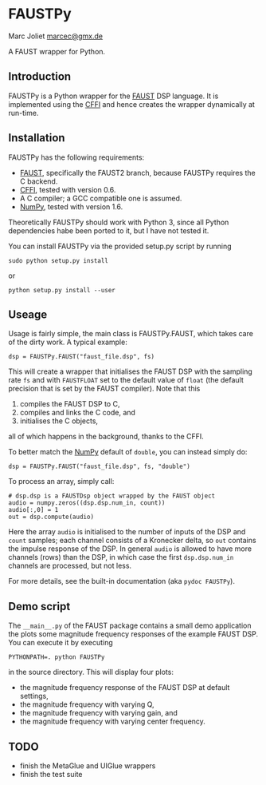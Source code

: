 # FAUSTPy
Marc Joliet <marcec@gmx.de>

A FAUST wrapper for Python.

## Introduction

FAUSTPy is a Python wrapper for the [FAUST](http://faust.grame.fr/) DSP
language. It is implemented using the [CFFI](https://cffi.readthedocs.org/) and
hence creates the wrapper dynamically at run-time.

## Installation

FAUSTPy has the following requirements:

- [FAUST](http://faust.grame.fr/), specifically the FAUST2 branch, because
  FAUSTPy requires the C backend.
- [CFFI](https://cffi.readthedocs.org/), tested with version 0.6.
- A C compiler; a GCC compatible one is assumed.
- [NumPy](http://numpy.scipy.org/), tested with version 1.6.

Theoretically FAUSTPy should work with Python 3, since all Python dependencies
habe been ported to it, but I have not tested it.

You can install FAUSTPy via the provided setup.py script by running

    sudo python setup.py install

or

    python setup.py install --user

## Useage

Usage is fairly simple, the main class is FAUSTPy.FAUST, which takes care of the
dirty work.  A typical example:

    dsp = FAUSTPy.FAUST("faust_file.dsp", fs)

This will create a wrapper that initialises the FAUST DSP with the sampling rate
`fs` and with `FAUSTFLOAT` set to the default value of `float` (the default
precision that is set by the FAUST compiler).  Note that this

1. compiles the FAUST DSP to C,
2. compiles and links the C code, and
3. initialises the C objects,

all of which happens in the background, thanks to the CFFI.

To better match the [NumPy](http://numpy.scipy.org/) default of `double`, you
can instead simply do:

    dsp = FAUSTPy.FAUST("faust_file.dsp", fs, "double")

To process an array, simply call:

    # dsp.dsp is a FAUSTDsp object wrapped by the FAUST object
    audio = numpy.zeros((dsp.dsp.num_in, count))
    audio[:,0] = 1
    out = dsp.compute(audio)

Here the array `audio` is initialised to the number of inputs of the DSP and
`count` samples; each channel consists of a Kronecker delta, so `out` contains
the impulse response of the DSP.  In general `audio` is allowed to have more
channels (rows) than the DSP, in which case the first `dsp.dsp.num_in` channels
are processed, but not less.

For more details, see the built-in documentation (aka `pydoc FAUSTPy`).

## Demo script

The `__main__.py` of the FAUST package contains a small demo application the
plots some magnitude frequency responses of the example FAUST DSP.  You can
execute it by executing

    PYTHONPATH=. python FAUSTPy

in the source directory.  This will display four plots:

- the magnitude frequency response of the FAUST DSP at default settings,
- the magnitude frequency with varying Q,
- the magnitude frequency with varying gain, and
- the magnitude frequency with varying center frequency.

## TODO

- finish the MetaGlue and UIGlue wrappers
- finish the test suite
